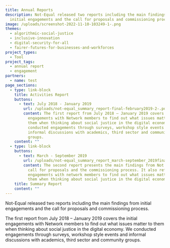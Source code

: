 ```yaml
---
title: Annual Reports
description: Not-Equal released two reports including the main findings from
  initial engagements and the call for proposals and commissioning process.
image: /uploads/screenshot-2022-11-10-103249-1-.png
themes:
  - algorithmic-social-justice
  - inclusive-innovation
  - digital-security-for-all
  - fairer-futures-for-businesses-and-workforces
project_types:
  - Tool
project_tags:
  - annual report
  - engagement
partners:
  - name: test
page_sections:
  - type: link-block
    title: Activities Report
    buttons:
      - text: July 2018 - January 2019
        url: /uploads/not-equal_summary_report-final-february2019-2-.pdf
        content: The first report from July 2018 – January 2019 covers the initial
          engagements with Network members to find out what issues matter to
          them when thinking about social justice in the digital economy. We
          conducted engagements through surveys, workshop style events and
          informal discussions with academics, third sector and community
          groups.
    content: ""
  - type: link-block
    buttons:
      - text: March - September 2019
        url: /uploads/not-equal_summary_report_march-september_2019final-2-.pdf
        content: The second report presents the main findings from Not Equal’s first
          call for proposals and the commissioning process. It also reflects on
          engagements with network members to find out what issues matter to
          them when thinking about social justice in the digital economy.
    title: Summary Report
    content: ""
---
```

Not-Equal released two reports including the main findings from initial engagements and the call for proposals and commissioning process.

The first report from July 2018 – January 2019 covers the initial engagements with Network members to find out what issues matter to them when thinking about social justice in the digital economy. We conducted engagements through surveys, workshop style events and informal discussions with academics, third sector and community groups.